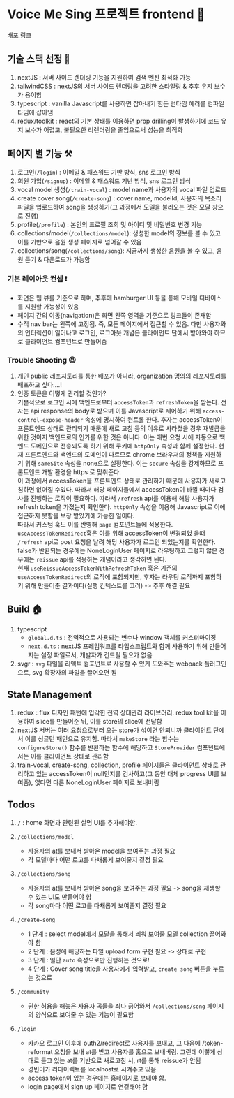 # Voice Me Sing 프로젝트 frontend 🎤

[배포 링크](voice-me-sing-frontend-fork-repo-for-deploy.vercel.app)

## 기술 스택 선정 📙

1. nextJS : 서버 사이드 렌더링 기능을 지원하여 검색 엔진 최적화 가능
2. tailwindCSS : nextJS의 서버 사이드 렌더링을 고려한 스타일링 & 추후 유지 보수가 용이함
3. typescript : vanilla Javascript를 사용하면 잡아내기 힘든 런타임 에러를 컴파일 타임에 잡아냄
4. redux/toolkit : react의 기본 상태를 이용하면 prop drilling이 발생하기에 코드 유지 보수가 어렵고, 불필요한 리렌더링을 줄임으로써 성능을 최적화

## 페이지 별 기능 ⚒️

1. 로그인(`/login`) : 이메일 & 패스워드 기반 방식, sns 로그인 방식
2. 회원 가입(`/signup`) : 이메일 & 패스워드 기반 방식, sns 로그인 방식
3. vocal model 생성(`/train-vocal`) : model name과 사용자의 vocal 파일 업로드
4. create cover song(`/create-song`) : cover name, modelId, 사용자의 목소리 파일을 업로드하여 song을 생성하기(그 과정에서 모델을 불러오는 것은 모달 창으로 진행)
5. profile(`/profile`) : 본인의 프로필 조회 및 아이디 및 비밀번호 변경 기능
6. collections/model(`/collections/model`): 생성한 model의 정보를 볼 수 있고 이를 기반으로 음원 생성 페이지로 넘어갈 수 있음
7. collections/song(`/collections/song`): 지금까지 생성한 음원을 볼 수 있고, 음원 듣기 & 다운로드가 가능함

### 기본 레이아웃 컨셉 ❗️

- 화면은 웹 뷰를 기준으로 하며, 추후에 hamburger UI 등을 통해 모바일 디바이스를 지원할 가능성이 있음
- 페이지 간의 이동(navigation)은 화면 왼쪽 영역을 기준으로 링크들이 존재함
- 수직 nav bar는 왼쪽에 고정됨. 즉, 모든 페이지에서 접근할 수 있음. 다만 사용자와의 인터렉션이 일어나고 로그인, 로그아웃 개념은 클라이언트 단에서 받아와야 하므로 클라이언트 컴포넌트로 만들어줌

### Trouble Shooting 😉

1. 개인 public 레포지토리를 통한 배포가 아니라, organization 명의의 레포지토리를 배포하고 싶다....!
2. 인증 토큰을 어떻게 관리할 것인가?<br>
   기본적으로 로그인 시에 백엔드로부터 `accessToken`과 `refreshToken`을 받는다. 전자는 api response의 body로 받으며 이를 Javascript로 제어하기 위해 `access-control-expose-header` 속성에 명시하여 컨트롤 한다. 후자는 accessToken이 프론트엔드 상태로 관리되기 때문에 새로 고침 등의 이유로 사라졌을 경우 재발급을 위한 것이지 백엔드로의 인가를 위한 것은 아니다. 이는 매번 요청 시에 자동으로 백엔드 도메인으로 전송되도록 하기 위해 쿠키에 `httpOnly` 속성과 함께 설정한다.
   현재 프론트엔드와 백엔드의 도메인이 다르므로 chrome 브라우저의 정책을 지원하기 위해 `sameSite` 속성을 none으로 설정한다. 이는 `secure` 속성을 강제하므로 프론트엔드 개발 환경을 https 로 맞춰준다. <br>
   이 과정에서 accessToken을 프론트엔드 상태로 관리하기 때문에 사용자가 새로고침하면 없어질 수있다. 따라서 해당 페이지들에서 accessToken이 바뀔 때마다 검사를 진행하는 로직이 필요하다. 따라서 `/refresh` api를 이용해 해당 사용자가 refresh token을 가졌는지 확인한다. `httpOnly` 속성을 이용해 Javascript로 이에 접근하지 못함을 보장 받았기에 가능한 일이다.<br>
   따라서 커스텀 훅도 이를 반영해 `page` 컴포넌트들에 적용한다. `useAccessTokenRedirect`훅은 이를 위해 accessToken이 변경되었 을떄 `/refresh` api로 post 요청을 날려 해당 사용자가 로그인 되었는지를 확인한다. false가 반환되는 경우에는 NoneLoginUser 페이지로 라우팅하고 그렇지 않은 경우에는 `reissue` api를 적용하는 개념이라고 생각하면 된다.<br>
   현재 `useReissueAccessTokenWithRefreshToken` 훅은 기존의 `useAccessTokenRedirect`의 로직에 포함되지만, 후자는 라우팅 로직까지 포함하기 위해 만들어준 결과이다(실행 컨텍스트를 고려) -> 추후 해결 필요

## Build 🏠

1. typescript
   - `global.d.ts` : 전역적으로 사용되는 변수나 window 객체를 커스터마이징
   - `next.d.ts` : nextJS 프레임워크를 타입스크립트와 함께 사용하기 위해 만들어지는 설정 파일로서, 개발자가 건드릴 필요가 없음
2. svgr : `svg` 파일을 리액트 컴포넌트로 사용할 수 있게 도와주는 webpack 플러그인으로, svg 확장자의 파일을 끌어오면 됨

## State Management

1. redux : flux 디자인 패턴에 입각한 전역 상태관리 라이브러리. redux tool kit을 이용하여 slice를 만들어준 뒤, 이를 store의 slice에 전달함
2. nextJS 서버는 여러 요청으로부터 오는 store가 섞이면 안되니까 클라이언트 단에서 이를 싱글턴 패턴으로 유지함. 따라서 `makeStore` 라는 함수는 `configureStore()` 함수를 반환하는 함수에 해당하고 `StoreProvider` 컴포넌트에서는 이를 클라이언트 상태로 관리함
3. train-vocal, create-song, collection, profile 페이지들은 클라이언트 상태로 관리하고 있는 accessToken이 null인지를 검사하고(그 동안 대체 progress UI를 보여줌), 없다면 다른 NoneLoginUser 페이지로 보내버림

## Todos

1. `/` : home 화면과 관련된 설명 UI를 추가해야함.
2. `/collections/model`
   - 사용자의 at를 보내서 받아온 model을 보여주는 과정 필요
   - 각 모델마다 어떤 로고를 다채롭게 보여줄지 결정 필요
3. `/collections/song`
   - 사용자의 at를 보내서 받아온 song을 보여주는 과정 필요 -> song을 재생할 수 있는 UI도 만들어야 함
   - 각 song마다 어떤 로고를 다채롭게 보여줄지 결정 필요
4. `/create-song`

   - 1 단계 : select model에서 모달을 통해서 띄워 보여줄 모델 collection 끌어와야 함
   - 2 단계 : 음성에 해당하는 파일 upload form 구현 필요 -> 상태로 구현
   - 3 단계 : 일단 `auto` 속성으로만 진행하는 것으로!
   - 4 단계 : Cover song title을 사용자에게 입력받고, `create song` 버튼을 누르는 것으로

5. `/community`

   - 권한 허용을 해놓은 사용자 곡들을 죄다 긁어와서 `/collections/song` 페이지의 양식으로 보여줄 수 있는 기능이 필요함

6. `/login`
   - 카카오 로그인 이후에 outh2/redirect로 사용자를 보내고, 그 다음에 /token-reformat 요청을 보내 at를 받고 사용자를 홈으로 보내버림. 그런데 이렇게 상태로 들고 있는 at를 기반으로 새로고침 시, rt를 통해 reissue가 안됨
   - 경빈이가 리다이렉트를 localhost로 시켜주고 있음.
   - access token이 있는 경우에는 홈페이지로 보내야 함.
   - login page에서 sign up 페이지로 연결해야 함
